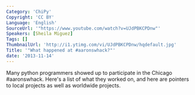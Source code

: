 ```yaml
---
Category: 'ChiPy'
Copyright: 'CC BY'
Language: 'English'
SourceUrl: '"https://www.youtube.com/watch?v=UJdPBKCPDnw"'
Speakers: [Sheila Miguez]
Tags: []
ThumbnailUrl: 'http://i1.ytimg.com/vi/UJdPBKCPDnw/hqdefault.jpg'
Title: '"What happened at #aaronswhack?"'
date: '2013-11-14'
---
```

Many python programmers showed up to participate in the Chicago #aaronswhack. Here's a list of what they worked on, and here are pointers to local projects as well as worldwide projects.